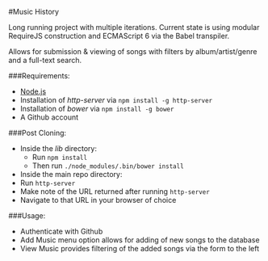 #Music History

Long running project with multiple iterations.  Current state is using modular RequireJS construction and ECMAScript 6 via the Babel transpiler.

Allows for submission & viewing of songs with filters by album/artist/genre and a full-text search.

###Requirements:
- [Node.js](https://nodejs.org/)
- Installation of _http-server_ via `npm install -g http-server`
- Installation of _bower_ via `npm install -g bower`
- A Github account

###Post Cloning:
- Inside the _lib_ directory:
  - Run `npm install`
  - Then run `./node_modules/.bin/bower install`
- Inside the main repo directory:
 - Run `http-server`
 - Make note of the URL returned after running `http-server`
- Navigate to that URL in your browser of choice

###Usage:
- Authenticate with Github
- Add Music menu option allows for adding of new songs to the database
- View Music provides filtering of the added songs via the form to the left
